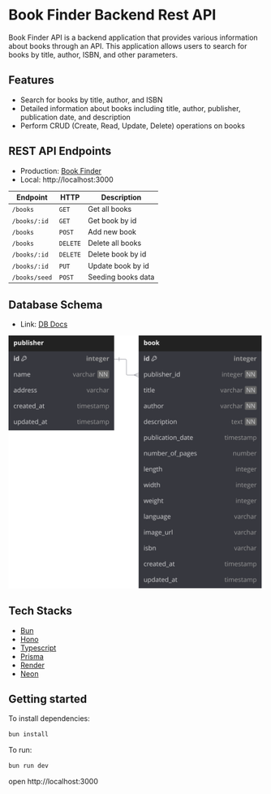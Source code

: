 # Book Finder Backend Rest API

Book Finder API is a backend application that provides various information about books through an API. This application allows users to search for books by title, author, ISBN, and other parameters.

## Features

- Search for books by title, author, and ISBN
- Detailed information about books including title, author, publisher, publication date, and description
- Perform CRUD (Create, Read, Update, Delete) operations on books

## REST API Endpoints

- Production: [Book Finder](https://book-finder-api.myusufuw.com)
- Local: http://localhost:3000

| Endpoint      | HTTP     | Description        |
| ------------- | -------- | ------------------ |
| `/books`      | `GET`    | Get all books      |
| `/books/:id`  | `GET`    | Get book by id     |
| `/books`      | `POST`   | Add new book       |
| `/books`      | `DELETE` | Delete all books   |
| `/books/:id`  | `DELETE` | Delete book by id  |
| `/books/:id`  | `PUT`    | Update book by id  |
| `/books/seed` | `POST`   | Seeding books data |

## Database Schema

- Link: [DB Docs](https://dbdocs.io/myusufuntung/Book-Finder-API)

![Database Shcema](/src//assets/database-schema.svg)

## Tech Stacks

- [Bun](https://bun.sh/)
- [Hono](https://hono.dev/)
- [Typescript](https://www.typescriptlang.org/)
- [Prisma](https://www.prisma.io/)
- [Render](https://render.com/)
- [Neon](https://neon.tech/)

## Getting started

To install dependencies:

```sh
bun install
```

To run:

```sh
bun run dev
```

open http://localhost:3000
